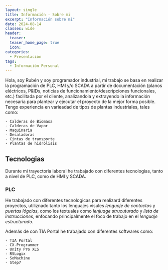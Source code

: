 ```yaml
---
layout: single
title: Información - Sobre mi
excerpt: "Información sobre mi"
date: 2024-08-14
classes: wide
header:
  teaser: 
  teaser_home_page: true
  icon: 
categories:
  - Presentación
tags:  
  - Información Personal
---
```


Hola, soy Rubén y soy programador industrial, mi trabajo se basa en realizar la programación de PLC, HMI y/o SCADA a partir de documentación (planos eléctricos, P&IDs, noticias de funcionamiento/descripciones funcionales, etc.) facilitada por el cliente, analizandola y extrayendo la información necesaria para plantear y ejecutar el proyecto de la mejor forma posible. Tengo experiencia en varieadad de tipos de plantas industriales, tales como:

    - Calderas de Biomasa
    - Calderas de Vapor
    - Maquinaria
    - Desaladoras
    - Cintas de transporte
    - Plantas de hidrólisis

## Tecnologias

Durante mi trayectoria laboral he trabajado con diferentes tecnologias, tanto a nivel de PLC, como de HMI y SCADA.

### PLC

He trabajado con diferentes tecnologicas para realizard diferentes proyectos, utiliznado tanto los lenguajes visules *lenguaje de contactos* y *puertas lógcias*, como los textuales como *lenjuage strucuturado* y *lista de instrucciones*, enfocando principalmente el foco de trabajo en el *lenguaje estructurado*.

Además de con TIA Portal he trabajado con diferentes softwares como:

    - TIA Portal
    - CX-Programmer
    - Unity Pro XLS
    - RSLogix
    - SoMachine
    - Step7

